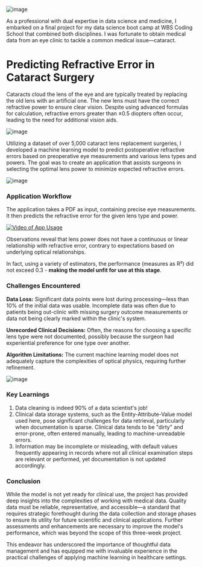 ![image](https://github.com/mathlamm/Data-Science-Portfolio/assets/43820711/61aa046b-7ad1-49e1-b95d-f1e227fcebf5)

As a professional with dual expertise in data science and medicine, I embarked on a final project for my data science boot camp at WBS Coding School that combined both disciplines. I was fortunate to obtain medical data from an eye clinic to tackle a common medical issue—cataract.

# Predicting Refractive Error in Cataract Surgery

Cataracts cloud the lens of the eye and are typically treated by replacing the old lens with an artificial one. The new lens must have the correct refractive power to ensure clear vision. Despite using advanced formulas for calculation, refractive errors greater than ±0.5 diopters often occur, leading to the need for additional vision aids.

![image](https://github.com/mathlamm/Data-Science-Portfolio/assets/43820711/6854d27c-0fa4-40f3-95c6-8982e08cba79)

Utilizing a dataset of over 5,000 cataract lens replacement surgeries, I developed a machine learning model to predict postoperative refractive errors based on preoperative eye measurements and various lens types and powers. The goal was to create an application that assists surgeons in selecting the optimal lens power to minimize expected refractive errors.

![image](https://github.com/mathlamm/Data-Science-Portfolio/assets/43820711/b0dce4b8-2246-44e5-a006-d48d464378be)

### Application Workflow

The application takes a PDF as input, containing precise eye measurements. It then predicts the refractive error for the given lens type and power.

[![Video of App Usage](https://img.youtube.com/vi/IcL_34IfZrU/0.jpg)](https://www.youtube.com/watch?v=IcL_34IfZrU)

Observations reveal that lens power does not have a continuous or linear relationship with refractive error, contrary to expectations based on underlying optical relationships. 

In fact, using a variety of estimators, the performance (measures as R²) did not exceed 0.3 - **making the model unfit for use at this stage**. 


### Challenges Encountered

**Data Loss:** Significant data points were lost during processing—less than 10% of the initial data was usable. Incomplete data was often due to patients being out-clinic with missing surgery outcome measurements or data not being clearly marked within the clinic's system.

**Unrecorded Clinical Decisions:** Often, the reasons for choosing a specific lens type were not documented, possibly because the surgeon had experiential preference for one type over another.

**Algorithm Limitations:** The current machine learning model does not adequately capture the complexities of optical physics, requiring further refinement.

![image](https://github.com/mathlamm/Data-Science-Portfolio/assets/43820711/0d405f4a-3eb0-496b-8c8d-43e23857159c)



### Key Learnings

1. Data cleaning is indeed 90% of a data scientist's job!
2. Clinical data storage systems, such as the Entity-Attribute-Value model used here, pose significant challenges for data retrieval, particularly when documentation is sparse.
Clinical data tends to be "dirty" and error-prone, often entered manually, leading to machine-unreadable errors.
3. Information may be incomplete or misleading, with default values frequently appearing in records where not all clinical examination steps are relevant or performed, yet documentation is not updated accordingly.


### Conclusion
While the model is not yet ready for clinical use, the project has provided deep insights into the complexities of working with medical data. Quality data must be reliable, representative, and accessible—a standard that requires strategic forethought during the data collection and storage phases to ensure its utility for future scientific and clinical applications. Further assessments and enhancements are necessary to improve the model's performance, which was beyond the scope of this three-week project.

This endeavor has underscored the importance of thoughtful data management and has equipped me with invaluable experience in the practical challenges of applying machine learning in healthcare settings.
